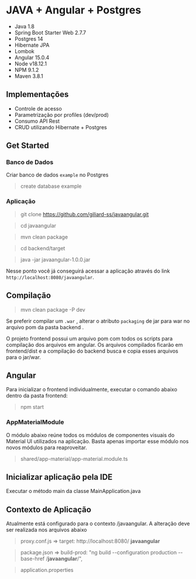 # JAVA + Angular + Postgres

* Java 1.8
* Spring Boot Starter Web 2.7.7
* Postgres 14
* Hibernate JPA
* Lombok
* Angular 15.0.4
* Node v18.12.1
* NPM 9.1.2
* Maven 3.8.1

## Implementações

* Controle de acesso
* Parametrização por profiles (dev/prod)
* Consumo API Rest
* CRUD utilizando Hibernate + Postgres

## Get Started

### Banco de Dados

Criar banco de dados `example` no Postgres

> create database example

### Aplicação

> git clone https://github.com/giliard-ss/javaangular.git

> cd javaangular

> mvn clean package

> cd backend/target

> java -jar javaangular-1.0.0.jar


Nesse ponto você já conseguirá acessar a aplicação através do link `http://localhost:8080/javaangular`.


## Compilação

> mvn clean package -P dev

Se preferir compilar um `.war` , alterar o atributo `packaging` de jar para war no arquivo pom da pasta backend . 

O projeto frontend possui um arquivo pom com todos os scripts para compilação dos arquivos em angular.
Os arquivos compilados ficarão em frontend/dist e a compilação do backend busca e copia esses arquivos para o jar/war.

## Angular

Para inicializar o frontend individualmente, executar o comando abaixo dentro da pasta frontend:

> npm start

### AppMaterialModule

O módulo abaixo reúne todos os módulos de componentes visuais do Material UI utilizados na aplicação. Basta apenas importar esse módulo nos novos módulos para reaproveitar.

> shared/app-material/app-material.module.ts

## Inicializar aplicação pela IDE

Executar o método main da classe MainApplication.java

## Contexto de Aplicação

Atualmente está configurado para o contexto /javaangular. A alteração deve ser realizada nos arquivos abaixo

> proxy.conf.js => target: http://localhost:8080/ **javaangular**

> package.json => build-prod: "ng build --configuration production --base-href /**javaangular**/",

> application.properties